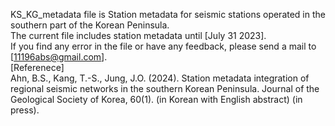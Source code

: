KS_KG_metadata file is Station metadata for seismic stations operated in the southern part of the Korean Peninsula.<br/>
The current file includes station metadata until [July 31 2023].<br/>
If you find any error in the file or have any feedback, please send a mail to [11196abs@gmail.com].<br/>
[Referenece]<br/>
Ahn, B.S., Kang, T.-S., Jung, J.O. (2024). Station metadata integration of regional seismic networks in the southern Korean Peninsula. Journal of the Geological Society of Korea, 60(1). (in Korean with English abstract) (in press).
